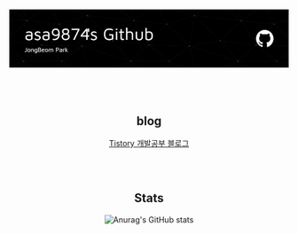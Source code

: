 <h3 align="center"><img src="./head_img.png"></h3>
<div align="center">  
<br><br>

<h2>blog</h3>

[Tistory 개발공부 블로그](https://asa9874.tistory.com/)

<br><br>

<h2>Stats</h2>

![Anurag's GitHub stats](https://github-readme-stats.vercel.app/api?username=asa9874&show_icons=true&theme=radical)      
